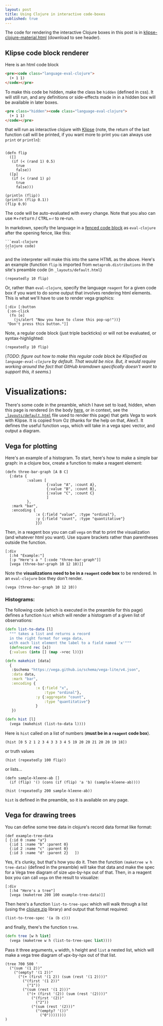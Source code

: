 ```yaml
---
layout: post
title: Using Clojure in interactive code-boxes
published: true
---
```


The code for rendering the interactive Clojure boxes in this post is in [klipse-clojure-material.html](/assets/klipse-clojure-material.html) (download to see header).

## Klipse code block renderer

Here is an html code block

```html
<pre><code class="language-eval-clojure">
  (+ 1 1)
</code></pre>
```

To make this code be hidden, make the class be `hidden` (defined in css). It will still run, and any definitions or side-effects made in in a hidden box will be available in later boxes.

```html
<pre class="hidden"><code class="language-eval-clojure">
  (+ 1 1)
</code></pre>
```

that will run as interactive clojure with [Klipse](https://github.com/viebel/klipse) (note, the return of the last function call will be printed, if you want more to print you can always use `print` or `println`):

<pre><code class="language-eval-clojure">
(defn flip
  ([]
   (if (< (rand 1) 0.5)
     true
     false))
  ([p]
   (if (< (rand 1) p)
     true
     false)))

(println (flip))
(println (flip 0.1))
(flip 0.9)
</code></pre>

The code will be auto-evaluated with every change. Note that you also can use <kbd>⌘</kbd>+<kbd>return</kbd> / <kbd>CTRL</kbd>+<kbd>⏎</kbd> to re-run.

In markdown, specify the language in a [fenced code block](https://www.markdownguide.org/extended-syntax/#:~:text=syntax%20highlighting%20for%20fenced%20code%20blocks) as `eval-clojure` after the opening fence, like this:

~~~
```eval-clojure
(clojure code)
```
~~~

and the interpreter will make this into the same HTML as the above. Here's an example (function `flip` is imported from `metaprob.distributions` in the site's preamble code (in `_layouts/default.html`)

```eval-clojure
(repeatedly 10 flip)
```

Or, rather than `eval-clojure`, specify the language `reagent` for a given code box if you want to do some output that involves rendering html elements. This is what we'll have to use to render vega graphics:

```reagent
[:div [:button
 {:on-click
  (fn [e]
    (js/alert "Now you have to close this pop-up!"))}
 "Don't press this button."]]
```

Note, a regular code block (just triple backticks) or will not be evaluated, or syntax-highlighted:

```
(repeatedly 10 flip)
```
(_TODO: figure out how to make this regular code block be Klipsified as `language-eval-clojure` by default.
That would be nice.  But, it would require working around the fact that GitHub  kramdown specifically doesn't want to support this, it seems._)


# Visualizations:

There's some code in the preamble, which I have set to load, hidden, when this page is rendered (in the body [here](/assets/klipse-clojure-material.html), or in context, see the [`_layouts/default.html`](https://github.com/jahoo/jahoo.github.io/blob/master/_layouts/default.html) file used to render this page) that gets Vega to work with Klipse. It is copied from Oz (thanks for the help on that, Alex!). It defines the useful function `vega`, which will take in a vega spec vector, and output a diagram.  

## Vega for plotting

Here's an example of a histogram. To start, here's how to make a simple bar graph: in a clojure box, create a function to make a reagent element:

```eval-clojure
(defn three-bar-graph [A B C]
  {:data {
          :values [
                   {:value "A", :count A},
                   {:value "B", :count B},
                   {:value "C", :count C}
                   ]
          },
   :mark "bar",
   :encoding {
              :x {:field "value", :type "ordinal"},
              :y {:field "count", :type "quantitative"}
              }})
```

Then, in a reagent box you can call `vega` on that to print the visualization (and whatever html you want).  Use square brackets rather than parentheses outside the function.
```reagent
[:div
  [:h4 "Example:"]
  [:p "Here's a " [:code "three-bar-graph"]]
  [vega (three-bar-graph 10 12 10)]]
```

Note the **visualizations need to be in a `reagent` code box** to be rendered. In an `eval-clojure` box they don't render.

```eval-clojure
(vega (three-bar-graph 10 12 10))
```

### Histograms:

The following code (which is executed in the preamble for this page) 
defines a function `hist` which will render a histogram
of a given list of observations:


```clojure
(defn list-to-data [l]
  """ takes a list and returns a record
  in the right format for vega data,
  with each list element the label to a field named 'x'"""
  (defrecord rec [x])
  {:values (into [] (map ->rec l))})

(defn makehist [data]
  {
   :$schema "https://vega.github.io/schema/vega-lite/v4.json",
   :data data,
   :mark "bar",
   :encoding {
              :x {:field "x",
                  :type "ordinal"},
              :y {:aggregate "count",
                  :type "quantitative"}
              }
   })

(defn hist [l]
  (vega (makehist (list-to-data l))))
```


Here is `hist` called on a list of numbers (**must be in a `reagent` code box**).
```reagent
(hist [0 5 2 1 2 3 4 3 3 3 4 5 19 20 20 21 20 20 19 18])
```
or truth values
```reagent
(hist (repeatedly 100 flip))
```

or lists...
```reagent
(defn sample-kleene-ab []
  (if (flip) '() (cons (if (flip) 'a 'b) (sample-kleene-ab))))

(hist (repeatedly 200 sample-kleene-ab))
```

`hist` is defined in the preamble, so it is available on any page.


## Vega for drawing trees

You can define some tree data in clojure's record data format like format:

```eval-clojure
(def example-tree-data
[ {:id 0 :name "a"}
  {:id 1 :name "b" :parent 0}
  {:id 2 :name "c" :parent 0}
  {:id 3 :name "d" :parent 2}   ])
```

Yes, it's clunky, but that's how you do it. Then the function `(maketree w h tree-data)` (defined in the preamble) will take that data and make the spec for a Vega tree diagram of size `w`px-by-`h`px out of that. Then, in a reagent box you can call `vega` on the result to visualize:

```reagent
[:div
  [:h4 "Here's a tree"]
  [vega (maketree 200 100 example-tree-data)]]
```

Then here's a function `list-to-tree-spec` which will walk through a list (using the [clojure.zip](https://clojuredocs.org/clojure.zip) library) and output that format required:

```eval-clojure
(list-to-tree-spec '(a (b c)))
```

and finally, there's the function `tree`.

```clojure
(defn tree [w h list]
  (vega (maketree w h (list-to-tree-spec list))))
```

 Pass it three arguments, `w` width, `h` height and `list` a nested list, which will make a vega tree diagram of `w`px-by-`h`px out of that list.

```reagent
(tree 700 500 '
  ("(sum '(1 2))"
    ("(empty? '(1 2))"
      ("(+ (first '(1 2)) (sum (rest '(1 2))))"
        ("(first '(1 2))"
          ("1"))
        ("(sum (rest '(1 2)))"
          ("(+ (first '(2)) (sum (rest '(2))))"
            ("(first '(2))"
              ("2"))
            ("(sum (rest '(2)))"
              ("(empty? '())"
                ("0"))))))))
)
```
